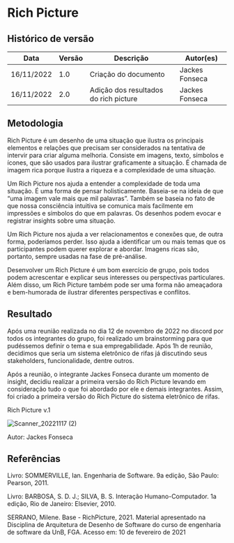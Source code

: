 # Rich Picture

## Histórico de versão

|Data|Versão|Descrição|Autor(es)|
|----|------|---------|---------|
|16/11/2022| 1.0 |Criação do documento| Jackes Fonseca|
|16/11/2022| 2.0 |Adição dos resultados do rich picture| Jackes Fonseca|

## Metodologia

Rich Picture é um desenho de uma situação que ilustra os principais elementos e relações que precisam ser considerados na tentativa de intervir para criar alguma melhoria. Consiste em imagens, texto, símbolos e ícones, que são usados ​​para ilustrar graficamente a situação. É chamada de imagem rica porque ilustra a riqueza e a complexidade de uma situação.

Um Rich Picture nos ajuda a entender a complexidade de toda uma situação. É uma forma de pensar holisticamente. Baseia-se na ideia de que “uma imagem vale mais que mil palavras”. Também se baseia no fato de que nossa consciência intuitiva se comunica mais facilmente em impressões e símbolos do que em palavras. Os desenhos podem evocar e registrar insights sobre uma situação.

Um Rich Picture nos ajuda a ver relacionamentos e conexões que, de outra forma, poderíamos perder. Isso ajuda a identificar um ou mais temas que os participantes podem querer explorar e abordar. Imagens ricas são, portanto, sempre usadas na fase de pré-análise.

Desenvolver um Rich Picture é um bom exercício de grupo, pois todos podem acrescentar e explicar seus interesses ou perspectivas particulares. Além disso, um Rich Picture também pode ser uma forma não ameaçadora e bem-humorada de ilustrar diferentes perspectivas e conflitos.

## Resultado

Após uma reunião realizada no dia 12 de novembro de 2022 no discord por todos os integrantes do grupo, foi realizado um brainstorming para que pudéssemos definir o tema e sua empregabilidade. Após 1h de reunião, decidimos que seria um sistema eletrônico de rifas já discutindo seus stakeholders, funcionalidade, dentre outros.

Após a reunião, o integrante Jackes Fonseca durante um momento de insight, decidiu realizar a primeira versão do Rich Picture levando em consideração tudo o que foi abordado por ele e demais integrantes. Assim, foi criado a primeira versão do Rich Picture do sistema eletrônico de rifas.

<figcaption>Rich Picture v.1</figcaption>

![Scanner_20221117 (2)](https://user-images.githubusercontent.com/53023400/202565777-f483b5f7-3e88-4730-a158-6e8d93b31bf5.jpg)

<figcaption>Autor: Jackes Fonseca</figcaption>


## Referências

Livro: SOMMERVILLE, Ian. Engenharia de Software. 9a edição, São Paulo: Pearson, 2011.

Livro: BARBOSA, S. D. J.; SILVA, B. S. Interação Humano-Computador. 1a edição, Rio de Janeiro: Elsevier, 2010.

SERRANO, Milene. Base - RichPicture, 2021. Material apresentado na Disciplina de Arquitetura de Desenho de Software do curso de engenharia de software da UnB, FGA. Acesso em: 10 de fevereiro de 2021